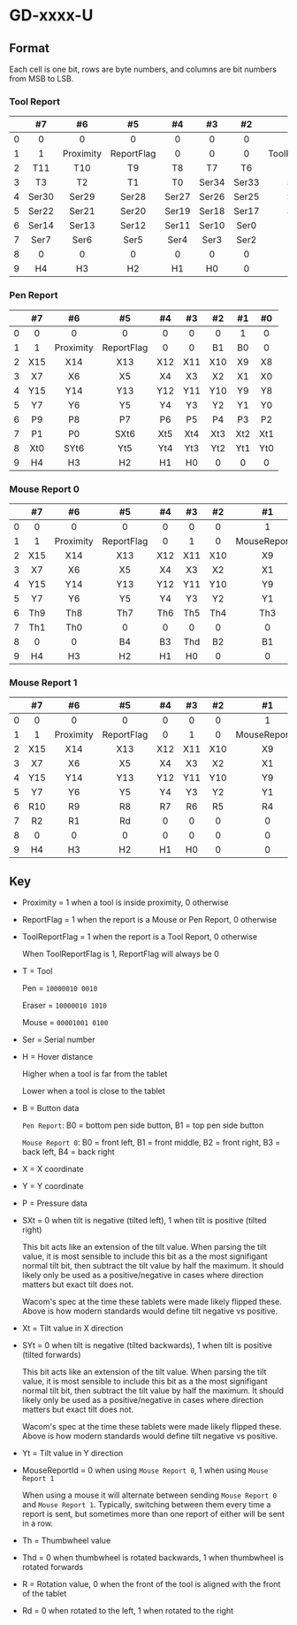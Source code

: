 # GD-xxxx-U

## Format

Each cell is one bit, rows are byte numbers, and columns are bit numbers from MSB to LSB.

### Tool Report

|   |   #7  |     #6    |     #5     |   #4  |   #3  |   #2  |       #1       |   #0  |
|:-:|:-----:|:---------:|:----------:|:-----:|:-----:|:-----:|:--------------:|:-----:|
| 0 |   0   |     0     |      0     |   0   |   0   |   0   |        1       |   0   |
| 1 |   1   | Proximity | ReportFlag |   0   |   0   |   0   | ToolReportFlag |   0   |
| 2 |  T11  |    T10    |     T9     |   T8  |   T7  |   T6  |       T5       |   T4  |
| 3 |   T3  |     T2    |     T1     |   T0  | Ser34 | Ser33 |      Ser32     | Ser31 |
| 4 | Ser30 |   Ser29   |    Ser28   | Ser27 | Ser26 | Ser25 |      Ser24     | Ser23 |
| 5 | Ser22 |   Ser21   |    Ser20   | Ser19 | Ser18 | Ser17 |      Ser16     | Ser15 |
| 6 | Ser14 |   Ser13   |    Ser12   | Ser11 | Ser10 |  Ser0 |      Ser9      |  Ser8 |
| 7 |  Ser7 |    Ser6   |    Ser5    |  Ser4 |  Ser3 |  Ser2 |      Ser1      |  Ser0 |
| 8 |   0   |     0     |      0     |   0   |   0   |   0   |        0       |   0   |
| 9 |   H4  |     H3    |     H2     |   H1  |   H0  |   0   |        0       |   0   |

### Pen Report

|   | #7  | #6        | #5         | #4  | #3  | #2  | #1  | #0  |
|:-:|:---:|:---------:|:----------:|:---:|:---:|:---:|:---:|:---:|
| 0 | 0   | 0         | 0          | 0   | 0   | 0   | 1   | 0   |
| 1 | 1   | Proximity | ReportFlag | 0   | 0   | B1  | B0  | 0   |
| 2 | X15 | X14       | X13        | X12 | X11 | X10 | X9  | X8  |
| 3 | X7  | X6        | X5         | X4  | X3  | X2  | X1  | X0  |
| 4 | Y15 | Y14       | Y13        | Y12 | Y11 | Y10 | Y9  | Y8  |
| 5 | Y7  | Y6        | Y5         | Y4  | Y3  | Y2  | Y1  | Y0  |
| 6 | P9  | P8        | P7         | P6  | P5  | P4  | P3  | P2  |
| 7 | P1  | P0        | SXt6       | Xt5 | Xt4 | Xt3 | Xt2 | Xt1 |
| 8 | Xt0 | SYt6      | Yt5        | Yt4 | Yt3 | Yt2 | Yt1 | Yt0 |
| 9 | H4  | H3        | H2         | H1  | H0  | 0   | 0   | 0   |

### Mouse Report 0

|   | #7  | #6        | #5         | #4  | #3  | #2  | #1            | #0  |
|:-:|:---:|:---------:|:----------:|:---:|:---:|:---:|:-------------:|:---:|
| 0 | 0   | 0         | 0          | 0   | 0   | 0   | 1             | 0   |
| 1 | 1   | Proximity | ReportFlag | 0   | 1   | 0   | MouseReportId | 0   |
| 2 | X15 | X14       | X13        | X12 | X11 | X10 | X9            | X8  |
| 3 | X7  | X6        | X5         | X4  | X3  | X2  | X1            | X0  |
| 4 | Y15 | Y14       | Y13        | Y12 | Y11 | Y10 | Y9            | Y8  |
| 5 | Y7  | Y6        | Y5         | Y4  | Y3  | Y2  | Y1            | Y0  |
| 6 | Th9 | Th8       | Th7        | Th6 | Th5 | Th4 | Th3           | Th2 |
| 7 | Th1 | Th0       | 0          | 0   | 0   | 0   | 0             | 0   |
| 8 | 0   | 0         | B4         | B3  | Thd | B2  | B1            | B0  |
| 9 | H4  | H3        | H2         | H1  | H0  | 0   | 0             | 0   |

### Mouse Report 1

|   | #7  | #6        | #5         | #4  | #3  | #2  | #1            | #0 |
|:-:|:---:|:---------:|:----------:|:---:|:---:|:---:|:-------------:|:--:|
| 0 | 0   | 0         | 0          | 0   | 0   | 0   | 1             | 0  |
| 1 | 1   | Proximity | ReportFlag | 0   | 1   | 0   | MouseReportId | 0  |
| 2 | X15 | X14       | X13        | X12 | X11 | X10 | X9            | X8 |
| 3 | X7  | X6        | X5         | X4  | X3  | X2  | X1            | X0 |
| 4 | Y15 | Y14       | Y13        | Y12 | Y11 | Y10 | Y9            | Y8 |
| 5 | Y7  | Y6        | Y5         | Y4  | Y3  | Y2  | Y1            | Y0 |
| 6 | R10 | R9        | R8         | R7  | R6  | R5  | R4            | R3 |
| 7 | R2  | R1        | Rd         | 0   | 0   | 0   | 0             | 0  |
| 8 | 0   | 0         | 0          | 0   | 0   | 0   | 0             | 0  |
| 9 | H4  | H3        | H2         | H1  | H0  | 0   | 0             | 0  |

## Key

- Proximity = 1 when a tool is inside proximity, 0 otherwise

- ReportFlag = 1 when the report is a Mouse or Pen Report, 0 otherwise

- ToolReportFlag = 1 when the report is a Tool Report, 0 otherwise

    When ToolReportFlag is 1, ReportFlag will always be 0

- T = Tool

    Pen = `10000010 0010`

    Eraser = `10000010 1010`

    Mouse = `00001001 0100`

- Ser = Serial number

- H = Hover distance

    Higher when a tool is far from the tablet

    Lower when a tool is close to the tablet

- B = Button data

    `Pen Report`: B0 = bottom pen side button, B1 = top pen side button

    `Mouse Report 0`: B0 = front left, B1 = front middle, B2 = front right, B3 = back left, B4 = back right

- X = X coordinate

- Y = Y coordinate

- P = Pressure data

- SXt = 0 when tilt is negative (tilted left), 1 when tilt is positive (tilted right)

    This bit acts like an extension of the tilt value. When parsing the tilt value, it is most sensible to include this bit as a the most signifigant normal tilt bit, then subtract the tilt value by half the maximum. It should likely only be used as a positive/negative in cases where direction matters but exact tilt does not.

    Wacom's spec at the time these tablets were made likely flipped these. Above is how modern standards would define tilt negative vs positive.

- Xt = Tilt value in X direction

- SYt = 0 when tilt is negative (tilted backwards), 1 when tilt is positive (tilted forwards)

    This bit acts like an extension of the tilt value. When parsing the tilt value, it is most sensible to include this bit as a the most signifigant normal tilt bit, then subtract the tilt value by half the maximum. It should likely only be used as a positive/negative in cases where direction matters but exact tilt does not.

    Wacom's spec at the time these tablets were made likely flipped these. Above is how modern standards would define tilt negative vs positive.

- Yt = Tilt value in Y direction

- MouseReportId = 0 when using `Mouse Report 0`, 1 when using `Mouse Report 1`

    When using a mouse it will alternate between sending `Mouse Report 0` and `Mouse Report 1`. Typically, switching between them every time a report is sent, but sometimes more than one report of either will be sent in a row.

- Th = Thumbwheel value

- Thd = 0 when thumbwheel is rotated backwards, 1 when thumbwheel is rotated forwards

- R = Rotation value, 0 when the front of the tool is aligned with the front of the tablet

- Rd = 0 when rotated to the left, 1 when rotated to the right
